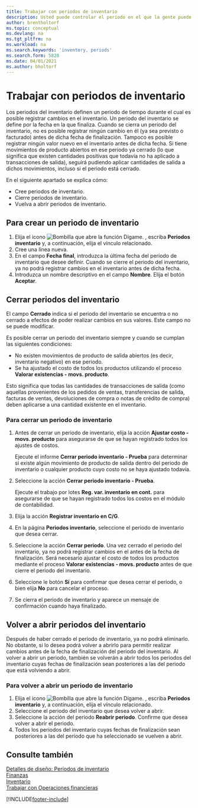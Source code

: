 ```yaml
---
title: Trabajar con periodos de inventario
description: Usted puede controlar el periodo en el que la gente puede registrar cambios en el inventario mediante la definición de periodos de inventario.
author: brentholtorf
ms.topic: conceptual
ms.devlang: na
ms.tgt_pltfrm: na
ms.workload: na
ms.search.keywords: 'inventory, periods'
ms.search.form: 5828
ms.date: 04/01/2021
ms.author: bholtorf
---
```

# Trabajar con periodos de inventario

Los periodos del inventario definen un periodo de tiempo durante el cual es posible registrar cambios en el inventario. Un periodo del inventario se define por la fecha en la que finaliza. Cuando se cierra un periodo del inventario, no es posible registrar ningún cambio en él (ya sea previsto o facturado) antes de dicha fecha de finalización. Tampoco es posible registrar ningún valor nuevo en el inventario antes de dicha fecha. Si tiene movimientos de producto abiertos en ese periodo ya cerrado (lo que significa que existen cantidades positivas que todavía no ha aplicado a transacciones de salida), seguirá pudiendo aplicar cantidades de salida a dichos movimientos, incluso si el periodo está cerrado.  

En el siguiente apartado se explica cómo:

* Cree periodos de inventario.  
* Cierre periodos de inventario.  
* Vuelva a abrir periodos de inventario.  

## Para crear un periodo de inventario

1. Elija el icono ![Bombilla que abre la función Dígame.](media/ui-search/search_small.png "Dígame qué desea hacer") , escriba **Periodos inventario** y, a continuación, elija el vínculo relacionado.  
2. Cree una línea nueva.  
3. En el campo **Fecha final**, introduzca la última fecha del periodo de inventario que desee definir. Cuando se cierre el periodo del inventario, ya no podrá registrar cambios en el inventario antes de dicha fecha.  
4. Introduzca un nombre descriptivo en el campo **Nombre**. Elija el botón **Aceptar**.  

## Cerrar periodos del inventario

El campo **Cerrado** indica si el periodo del inventario se encuentra o no cerrado a efectos de poder realizar cambios en sus valores. Este campo no se puede modificar.  

Es posible cerrar un periodo del inventario siempre y cuando se cumplan las siguientes condiciones:  

* No existen movimientos de producto de salida abiertos (es decir, inventario negativo) en ese periodo.  
* Se ha ajustado el costo de todos los productos utilizando el proceso **Valorar existencias - movs. producto**.  

Esto significa que todas las cantidades de transacciones de salida (como aquellas provenientes de los pedidos de ventas, transferencias de salida, facturas de ventas, devoluciones de compra o notas de crédito de compra) deben aplicarse a una cantidad existente en el inventario.  

### Para cerrar un periodo de inventario  

1. Antes de cerrar un periodo de inventario, elija la acción **Ajustar costo - movs. producto** para asegurarse de que se hayan registrado todos los ajustes de costos.

    Ejecute el informe **Cerrar periodo inventario - Prueba** para determinar si existe algún movimiento de producto de salida dentro del periodo de inventario o cualquier producto cuyo costo no se haya ajustado todavía.  
2. Seleccione la acción **Cerrar periodo inventario - Prueba**.  

    Ejecute el trabajo por lotes **Reg. var. inventario en cont.** para asegurarse de que se hayan registrado todos los costos en el módulo de contabilidad.  
3. Elija la acción **Registrar inventario en C/G**.  
4. En la página **Periodos inventario**, seleccione el periodo de inventario que desea cerrar.  
5. Seleccione la acción **Cerrar periodo**. Una vez cerrado el periodo del inventario, ya no podrá registrar cambios en el antes de la fecha de finalización. Será necesario ajustar el costo de todos los productos mediante el proceso **Valorar existencias - movs. producto** antes de que cierre el periodo del inventario.  
6. Seleccione le botón **Sí** para confirmar que desea cerrar el periodo, o bien elija **No** para cancelar el proceso.  
7. Se cierra el periodo de inventario y aparece un mensaje de confirmación cuando haya finalizado.  

## Volver a abrir periodos del inventario  
Después de haber cerrado el periodo de inventario, ya no podrá eliminarlo. No obstante, si lo desea podrá volver a abrirlo para permitir realizar cambios antes de la fecha de finalización del periodo del inventario. Al volver a abrir un periodo, también se volverán a abrir todos los periodos del inventario cuyas fechas de finalización sean posteriores a las del periodo que está volviendo a abrir.  

### Para volver a abrir un periodo de inventario  
1. Elija el icono ![Bombilla que abre la función Dígame.](media/ui-search/search_small.png "Dígame qué desea hacer") , escriba **Periodos inventario** y, a continuación, elija el vínculo relacionado.  
2. Seleccione el periodo del inventario que desea volver a abrir.  
3. Seleccione la acción del periodo **Reabrir periodo**. Confirme que desea volver a abrir el periodo.  
4. Todos los periodos del inventario cuyas fechas de finalización sean posteriores a las del periodo que ha seleccionado se vuelven a abrir.  

## Consulte también  
[Detalles de diseño: Periodos de inventario](design-details-inventory-periods.md)  
[Finanzas](finance.md)  
[Inventario](inventory-manage-inventory.md)  
[Trabajar con Operaciones financieras](ui-work-product.md)


[!INCLUDE[footer-include](includes/footer-banner.md)]